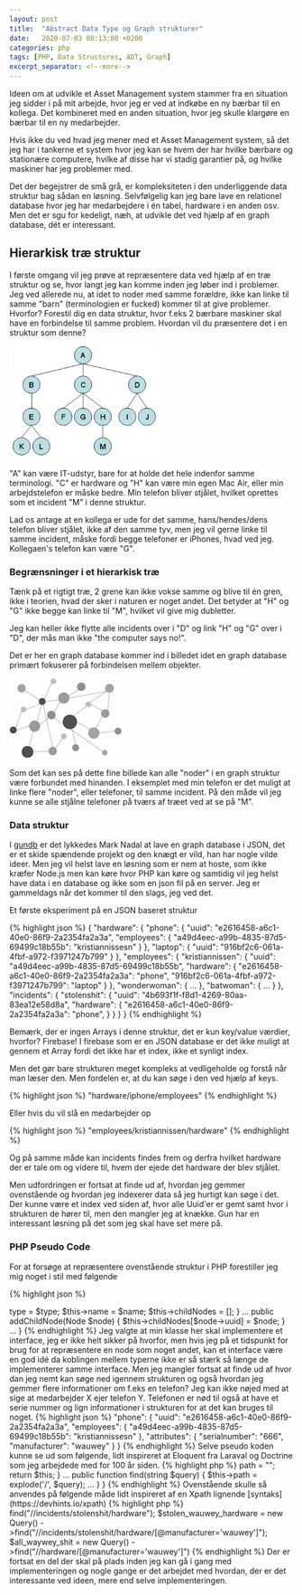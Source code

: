 ```yaml
---
layout: post
title:  "Abstract Data Type og Graph strukturer"
date:   2020-07-03 08:13:00 +0200
categories: php
tags: [PHP, Data Structures, ADT, Graph]
excerpt_separator: <!--more-->
---
```

Ideen om at udvikle et Asset Management system stammer fra en situation jeg sidder i på mit arbejde, hvor jeg er ved at indkøbe en ny bærbar til en kollega. Det kombineret med en anden situation, hvor jeg skulle klargøre en bærbar til en ny medarbejder.
<!--more-->
Hvis ikke du ved hvad jeg mener med et Asset Management system, så det jeg har i tankerne et system hvor jeg kan se hvem der har hvilke bærbare og stationære computere, hvilke af disse har vi stadig garantier på, og hvilke maskiner har jeg problemer med.

Det der begejstrer de små grå, er kompleksiteten i den underliggende data struktur bag sådan en løsning. Selvfølgelig kan jeg bare lave en relationel database hvor jeg har medarbejdere i én tabel, hardware i en anden osv. Men det er sgu for kedeligt, næh, at udvikle det ved hjælp af en graph database, dét er interessant.

## Hierarkisk træ struktur
I første omgang vil jeg prøve at repræsentere data ved hjælp af en træ struktur og se, hvor langt jeg kan komme inden jeg løber ind i problemer. Jeg ved allerede nu, at idet to noder med samme forældre, ikke kan linke til samme "barn" (terminologien er fucked) kommer til at give problemer. Hvorfor? Forestil dig en data struktur, hvor f.eks 2 bærbare maskiner skal have en forbindelse til samme problem. Hvordan vil du præsentere det i en struktur som denne?

![hierarchical tree](/assets/img/tree.png)

"A" kan være IT-udstyr, bare for at holde det hele indenfor samme terminologi. "C" er hardware og "H" kan være min egen Mac Air, eller min arbejdstelefon er måske bedre. Min telefon bliver stjålet, hvilket oprettes som et incident "M" i denne struktur.

Lad os antage at en kollega er ude for det samme, hans/hendes/dens telefon bliver stjålet, ikke af den samme tyv, men jeg vil gerne linke til samme incident, måske fordi begge telefoner er iPhones, hvad ved jeg. Kollegaen's telefon kan være "G".

### Begrænsninger i et hierarkisk træ
Tænk på et rigtigt træ, 2 grene kan ikke vokse samme og blive til én gren, ikke i teorien, hvad der sker i naturen er noget andet. Det betyder at "H" og "G" ikke begge kan linke til "M", hvilket vil give mig dubletter.

Jeg kan heller ikke flytte alle incidents over i "D" og link "H" og "G" over i "D", der mås man ikke "the computer says no!".

Det er her en graph database kommer ind i billedet idet en graph database primært fokuserer på forbindelsen mellem objekter.

![hierarchical tree](/assets/img/graph.png)

Som det kan ses på dette fine billede kan alle "noder" i en graph struktur være forbundet med hinanden. I eksemplet med min telefon er det muligt at linke flere "noder", eller telefoner, til samme incident. På den måde vil jeg kunne se alle stjålne telefoner på tværs af træet ved at se på "M".

### Data struktur
I [gundb](https://gun.eco/) er det lykkedes Mark Nadal at lave en graph database i JSON, det er et skide spændende projekt og den knægt er vild, han har nogle vilde ideer. Men jeg vil helst lave en løsning som er nem at hoste, som ikke kræfer Node.js men kan køre hvor PHP kan køre og samtidig vil jeg helst have data i en database og ikke som en json fil på en server. Jeg er gammeldags når det kommer til den slags, jeg ved det.

Et første eksperiment på en JSON baseret struktur

{% highlight json %}
{
  "hardware": {
    "phone": {
      "uuid": "e2616458-a6c1-40e0-86f9-2a2354fa2a3a",
      "employees": {
        "a49d4eec-a99b-4835-87d5-69499c18b55b": "kristiannissesn"
      }
    },
    "laptop": {
      "uuid": "916bf2c6-061a-4fbf-a972-f3971247b799"
    }
  },
  "employees": {
    "kristiannissen": {
      "uuid": "a49d4eec-a99b-4835-87d5-69499c18b55b",
      "hardware": {
        "e2616458-a6c1-40e0-86f9-2a2354fa2a3a": "phone",
        "916bf2c6-061a-4fbf-a972-f3971247b799": "laptop"
      }
    },
    "wonderwoman": {
      ...
    },
    "batwoman": {
      ...
    }
  },
  "incidents": {
    "stolenshit": {
      "uuid": "4b693f1f-f8d1-4269-80aa-83ea12e58d8a",
      "hardware": {
        "e2616458-a6c1-40e0-86f9-2a2354fa2a3a": "phone",
      }
    }
  }
}
{% endhighlight %}

Bemærk, der er ingen Arrays i denne struktur, det er kun key/value værdier, hvorfor? Firebase! I firebase som er en JSON database er det ikke muligt at gennem et Array fordi det ikke har et index, ikke et synligt index.

Men det gør bare strukturen meget kompleks at vedligeholde og forstå når man læser den. Men fordelen er, at du kan søge i den ved hjælp af keys.

{% highlight json %}
"hardware/iphone/employees"
{% endhighlight %}

Eller hvis du vil slå en medarbejder op

{% highlight json %}
"employees/kristiannissen/hardware"
{% endhighlight %}

Og på samme måde kan incidents findes frem og derfra hvilket hardware der er tale om og videre til, hvem der ejede det hardware der blev stjålet.

Men udfordringen er fortsat at finde ud af, hvordan jeg gemmer ovenstående og hvordan jeg indexerer data så jeg hurtigt kan søge i det. Der kunne være et index ved siden af, hvor alle Uuid'er er gemt samt hvor i strukturen de hører til, men den mangler jeg at knække. Gun har en interessant løsning på det som jeg skal have set mere på.

### PHP Pseudo Code
For at forsøge at repræsentere ovenstående struktur i PHP forestiller jeg mig noget i stil med følgende

{% highlight json %}
<?php

namespace WeirdStructures;

class Node implements NodeInterface {
  public $uuid;
  public $type;
  public $name;

  private $childNodes;

  public __construct(string $type, string $name) {
    $this->type = $type;
    $this->name = $name;
    $this->childNodes = [];
  }
  ...
  public addChildNode(Node $node) {
    $this->childNodes[$node->uuid] = $node;
  }
  ...
}
{% endhighlight %}

Jeg valgte at min klasse her skal implementere et interface, jeg er ikke helt sikker på hvorfor, men hvis jeg på et tidspunkt for brug for at repræsentere en node som noget andet, kan et interface være en god idé da koblingen mellem typerne ikke er så stærk så længe de implementerer samme interface.

Men jeg mangler fortsat at finde ud af hvor dan jeg nemt kan søge ned igennem strukturen og også hvordan jeg gemmer flere informationer om f.eks en telefon? Jeg kan ikke nøjed med at sige at medarbejder X ejer telefon Y. Telefonen er nød til også at have et serie nummer og lign informationer i strukturen for at det kan bruges til noget.

{% highlight json %}
"phone": {
  "uuid": "e2616458-a6c1-40e0-86f9-2a2354fa2a3a",
  "employees": {
    "a49d4eec-a99b-4835-87d5-69499c18b55b": "kristiannissesn"
  },
  "attributes": {
    "serialnumber": "666",
    "manufacturer": "wauwey"
  }
}
{% endhighlight %}

Selve pseudo koden kunne se ud som følgende, lidt inspireret at Eloquent fra Laraval og Doctrine som jeg arbejdede med for 100 år siden.

{% highlight php %}
<?php

namespace WeirdStructures\QueryLang;

class Query {
  protected $path;

  public function __construct() {
    $this->path = "";
    return $this;
  }
  ...
  public function find(string $query) {
    $this->path = explode('/', $query);
    ...
  }
}
{% endhighlight %}

Ovenstående skulle så anvendes på følgende måde lidt inspireret af en Xpath lignende [syntaks](https://devhints.io/xpath)

{% highlight php %}
<?php

use WeirdStructures\QueryLang\Query;

$stolen_hardware = new Query()
  ->find("//incidents/stolenshit/hardware");

$stolen_wauwey_hardware = new Query()
  ->find("//incidents/stolenshit/hardware/[@manufacturer='wauwey']");

$all_waywey_shit = new Query()
  ->find("//hardware/[@manufacturer='wauwey']")
{% endhighlight %}

Der er fortsat en del der skal på plads inden jeg kan gå i gang med implementeringen og nogle gange er det arbejdet med hvordan, der er det interessante ved ideen, mere end selve implementeringen.